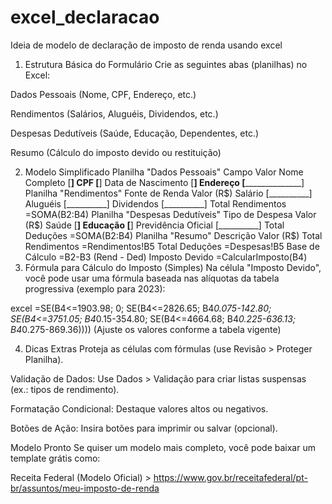 # excel_declaracao
Ideia de modelo de declaração de imposto de renda usando excel

1. Estrutura Básica do Formulário
Crie as seguintes abas (planilhas) no Excel:

Dados Pessoais (Nome, CPF, Endereço, etc.)

Rendimentos (Salários, Aluguéis, Dividendos, etc.)

Despesas Dedutíveis (Saúde, Educação, Dependentes, etc.)

Resumo (Cálculo do imposto devido ou restituição)

2. Modelo Simplificado
Planilha "Dados Pessoais"
Campo	Valor
Nome Completo	[____________________]
CPF	[____________________]
Data de Nascimento	[______]
Endereço	[____________________]
Planilha "Rendimentos"
Fonte de Renda	Valor (R$)
Salário	[__________]
Aluguéis	[__________]
Dividendos	[__________]
Total Rendimentos	=SOMA(B2:B4)
Planilha "Despesas Dedutíveis"
Tipo de Despesa	Valor (R$)
Saúde	[__________]
Educação	[__________]
Previdência Oficial	[__________]
Total Deduções	=SOMA(B2:B4)
Planilha "Resumo"
Descrição	Valor (R$)
Total Rendimentos	=Rendimentos!B5
Total Deduções	=Despesas!B5
Base de Cálculo	=B2-B3 (Rend - Ded)
Imposto Devido	=CalcularImposto(B4)
3. Fórmula para Cálculo do Imposto (Simples)
Na célula "Imposto Devido", você pode usar uma fórmula baseada nas alíquotas da tabela progressiva (exemplo para 2023):

excel
=SE(B4<=1903.98; 0;
 SE(B4<=2826.65; B4*0.075-142.80;
 SE(B4<=3751.05; B4*0.15-354.80;
 SE(B4<=4664.68; B4*0.225-636.13;
 B4*0.275-869.36))))
(Ajuste os valores conforme a tabela vigente)

4. Dicas Extras
Proteja as células com fórmulas (use Revisão > Proteger Planilha).

Validação de Dados: Use Dados > Validação para criar listas suspensas (ex.: tipos de rendimento).

Formatação Condicional: Destaque valores altos ou negativos.

Botões de Ação: Insira botões para imprimir ou salvar (opcional).

Modelo Pronto 
Se quiser um modelo mais completo, você pode baixar um template grátis como:

Receita Federal (Modelo Oficial) > https://www.gov.br/receitafederal/pt-br/assuntos/meu-imposto-de-renda

